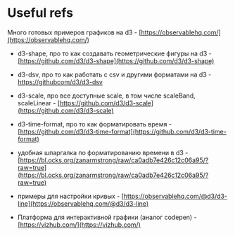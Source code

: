 # Useful refs

Много готовых примеров графиков на d3 - [https://observablehq.com/](https://observablehq.com/)

- d3-shape, про то как создавать геометрические фигуры на d3 - [https://github.com/d3/d3-shape](https://github.com/d3/d3-shape)

- d3-dsv, про то как работать с csv и другими форматами на d3 - [https://githubcom/d3/d3-dsv](https://github.com/d3/d3-dsv)

- d3-scale, про все доступные scale, в том числе scaleBand, scaleLinear -
[https://github.com/d3/d3-scale](https://github.com/d3/d3-scale)

- d3-time-format, про то как форматировать время -
[https://github.com/d3/d3-time-format](https://github.com/d3/d3-time-format)

- удобная шпаргалка по форматированию времени в d3 - [https://bl.ocks.org/zanarmstrong/raw/ca0adb7e426c12c06a95/?raw=true](https://bl.ocks.org/zanarmstrong/raw/ca0adb7e426c12c06a95/?raw=true)

- примеры для настройки кривых - [https://observablehq.com/@d3/d3-line](https://observablehq.com/@d3/d3-line)
- Платформа для интерактивной графики (аналог codepen) - [https://vizhub.com/](https://vizhub.com/)